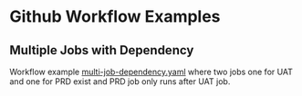 # Github Workflow Examples

## Multiple Jobs with Dependency
Workflow example [multi-job-dependency.yaml](.github/workflows/multi-job-dependency.yaml) where two jobs one for UAT and one for PRD exist and PRD job only runs after UAT job.